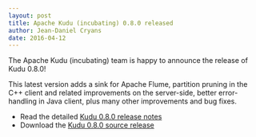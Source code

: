 ```yaml
---
layout: post
title: Apache Kudu (incubating) 0.8.0 released
author: Jean-Daniel Cryans
date: 2016-04-12
---
```

The Apache Kudu (incubating) team is happy to announce the release of Kudu
0.8.0!

This latest version adds a sink for Apache Flume, partition pruning in the C++
client and related improvements on the server-side, better error-handling in Java
client, plus many other improvements and bug fixes.

* Read the detailed [Kudu 0.8.0 release notes](http://kudu.apache.org/releases/0.8.0/docs/release_notes.html)
* Download the [Kudu 0.8.0 source release](http://kudu.apache.org/releases/0.8.0/)

